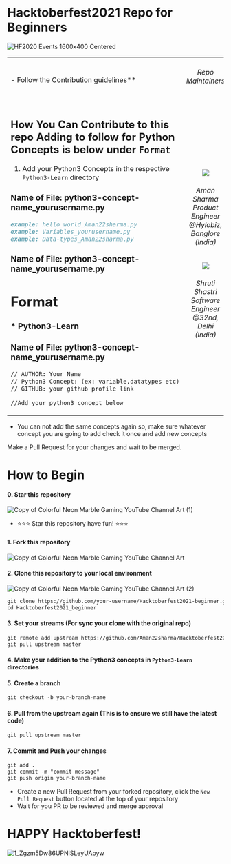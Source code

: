 # Hacktoberfest2021 Repo for Beginners
![HF2020 Events 1600x400 Centered](https://user-images.githubusercontent.com/40789486/135643400-72926541-6437-4ed6-b81a-77cfadbebafb.png)

<table>
  <tr>
  <td>
- Follow the Contribution guidelines**
</td>
<td>
<h6 align="center">Repo Maintainers</h6>
 </td>
</tr>
<tr>
  <td>
    
## How You Can Contribute to this repo Adding to follow for Python Concepts is below under `Format`
1. Add your Python3 Concepts in the respective `Python3-Learn` directory
### Name of File: python3-concept-name_yourusername.py
```markdown
example: hello_world_Aman22sharma.py
example: Variables_yourusername.py
example: Data-types_Aman22sharma.py
```
### Name of File: python3-concept-name_yourusername.py
# Format

### * Python3-Learn
### Name of File: python3-concept-name_yourusername.py
```markdown
// AUTHOR: Your Name
// Python3 Concept: (ex: variable,datatypes etc)
// GITHUB: your github profile link

//Add your python3 concept below
```
  </td>
  <td>
     <p align="center"><img align="center" src="https://user-images.githubusercontent.com/40789486/136264790-d0559d21-505f-4141-b41d-40486a4a61a9.jpg" /></p>
     <h6 align="center">Aman Sharma<br>Product Engineer<br>@Hylobiz, Banglore (India)</h6>
    <p align="center"><img align="center" src="https://user-images.githubusercontent.com/40789486/136265064-076243f0-51bb-4b78-b967-39ff25f4833d.png" /></p>
    <h6 align="center">Shruti Shastri<br>Software Engineer<br>@32nd, Delhi (India)</h6>
  </td>
</tr>
</table>

- You can not add the same concepts again so, make sure whatever concept you are going to add check it once and add new concepts

Make a Pull Request for your changes and wait to be merged.

# How to Begin
#### 0. Star this repository

![Copy of Colorful Neon Marble Gaming YouTube Channel Art (1)](https://user-images.githubusercontent.com/40789486/135642232-bfb074a4-fd32-4fa9-84d7-507f72fbaa2a.gif)

- :star::star::star: Star this repository have fun! :star::star::star:
#### 1. Fork this repository

![Copy of Colorful Neon Marble Gaming YouTube Channel Art](https://user-images.githubusercontent.com/40789486/135641797-e71ee5a7-7a4c-4130-8376-2ea2e8ea68e5.gif)

#### 2. Clone this repository to your local environment


![Copy of Colorful Neon Marble Gaming YouTube Channel Art (2)](https://user-images.githubusercontent.com/40789486/135642597-fde41ce7-13d3-4021-8350-7fee3f99ad31.gif)

```markdown
git clone https://github.com/your-username/Hacktoberfest2021-beginner.git
cd Hacktoberfest2021_beginner
```

#### 3. Set your streams (For sync your clone with the original repo)
```markdown
git remote add upstream https://github.com/Aman22sharma/Hacktoberfest2021_beginner.git
git pull upstream master
```
#### 4. Make your addition to the Python3 concepts in `Python3-Learn` directories
#### 5. Create a branch
```markdown
git checkout -b your-branch-name
```
#### 6. Pull from the upstream again (This is to ensure we still have the latest code)
```markdown
git pull upstream master
```
#### 7. Commit and Push your changes
```markdown
git add .
git commit -m "commit message"
git push origin your-branch-name
```

- Create a new Pull Request from your forked repository, click the `New Pull Request` button located at the top of your repository
- Wait for you PR to be reviewed and merge approval

<!-- # Format

### * Python3-Learn
### Name of File: python3-concept-name_yourusername.py

```markdown
// AUTHOR: Your Name
// Python3 Concept: your python3 concept that you want to add (ex: variable,datatypes etc)
// GITHUB: your github profile link

//Add your python3 concept below
``` -->


# HAPPY Hacktoberfest!
![1_Zgzm5Dw86UPNlSLeyUAoyw](https://user-images.githubusercontent.com/40789486/94897225-cfac6580-04ac-11eb-9e58-79d821976848.gif)

